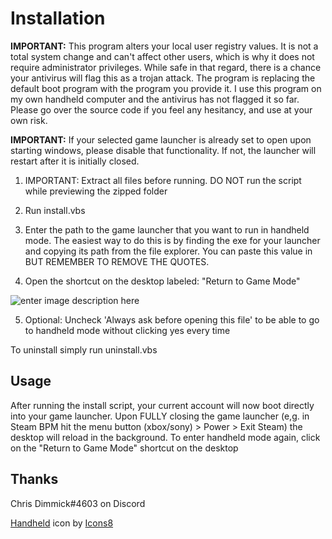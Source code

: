 # Installation

**IMPORTANT:** This program alters your local user registry values. It is not a total system change and can't affect other users, which is why it does not require administrator privileges. While safe in that regard, there is a chance your antivirus will flag this as a trojan attack. The program is replacing the default boot program with the program you provide it. I use this program on my own handheld computer and the antivirus has not flagged it so far. Please go over the source code if you feel any hesitancy, and use at your own risk.

**IMPORTANT:** If your selected game launcher is already set to open upon starting windows, please disable that functionality. If not, the launcher will restart after it is initially closed.

1. IMPORTANT: Extract all files before running. DO NOT run the script while previewing the zipped folder

2. Run install.vbs

3. Enter the path to the game launcher that you want to run in handheld mode. The easiest way to do this is by finding the exe for your launcher and copying its path from the file explorer. You can paste this value in BUT REMEMBER TO REMOVE THE QUOTES.

4. Open the shortcut on the desktop labeled: "Return to Game Mode"

![enter image description here](https://i.imgur.com/EQTXkfH.png)

5. Optional: Uncheck 'Always ask before opening this file' to be able to go to handheld mode without clicking yes every time

To uninstall simply run uninstall.vbs

## Usage

After running the install script, your current account will now boot directly into your game launcher. Upon FULLY closing the game launcher (e,g. in Steam BPM hit the menu button (xbox/sony) > Power > Exit Steam) the desktop will reload in the background. To enter handheld mode again, click on the "Return to Game Mode" shortcut on the desktop

## Thanks

Chris Dimmick#4603 on Discord

<a  target="_blank"  href="https://icons8.com/icon/1CMNZIHoyAAz/nintendo-switch-handheld">Handheld</a> icon by <a  target="_blank"  href="https://icons8.com">Icons8</a>

